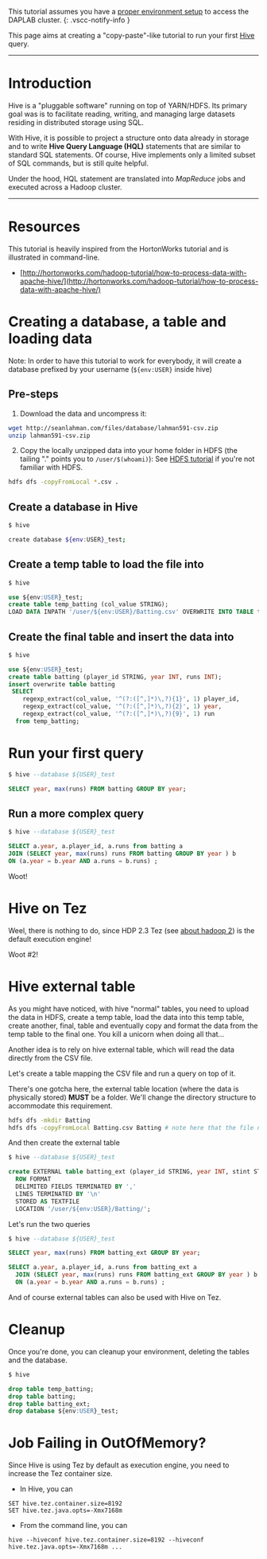 This tutorial assumes you have a [proper environment setup](getting_started.md)
to access the DAPLAB cluster.
{: .vscc-notify-info }

This page aims at creating a "copy-paste"-like tutorial to run your first
[Hive](https://hive.apache.org) query.

-------------------------------------
# Introduction

Hive is a "pluggable software" running on top of YARN/HDFS. Its primary goal was is
to facilitate reading, writing, and managing large datasets residing in distributed storage using SQL.

With Hive, it is possible to project a structure onto data already in storage and to write
__Hive Query Language (HQL)__ statements that are similar to standard SQL statements. Of course, Hive
implements only a limited subset of SQL commands, but is still quite helpful.

Under the hood, HQL statement are translated into _MapReduce_ jobs and executed across a Hadoop cluster.

----------------------------------------


# Resources

This tutorial is heavily inspired from the HortonWorks tutorial and is illustrated in command-line.

* [http://hortonworks.com/hadoop-tutorial/how-to-process-data-with-apache-hive/](http://hortonworks.com/hadoop-tutorial/how-to-process-data-with-apache-hive/)

# Creating a database, a table and loading data

Note: In order to have this tutorial to work for everybody,
it will create a database prefixed by your username (`${env:USER}` inside hive)

## Pre-steps

1) Download the data and uncompress it:

```bash
wget http://seanlahman.com/files/database/lahman591-csv.zip
unzip lahman591-csv.zip
```


2) Copy the locally unzipped data into your home folder in HDFS
(the tailing "." points you to `/user/$(whoami)`):
See [HDFS tutorial](tutorial_hdfs.md) if you're not familiar with HDFS.

```bash
hdfs dfs -copyFromLocal *.csv .
```

## Create a database in Hive

```bash
$ hive

create database ${env:USER}_test;
```

## Create a temp table to load the file into

```sql
$ hive

use ${env:USER}_test;
create table temp_batting (col_value STRING);
LOAD DATA INPATH '/user/${env:USER}/Batting.csv' OVERWRITE INTO TABLE temp_batting;
```

## Create the final table and insert the data into

```sql
$ hive

use ${env:USER}_test;
create table batting (player_id STRING, year INT, runs INT);
insert overwrite table batting  
 SELECT  
    regexp_extract(col_value, '^(?:([^,]*)\,?){1}', 1) player_id,  
    regexp_extract(col_value, '^(?:([^,]*)\,?){2}', 1) year,  
    regexp_extract(col_value, '^(?:([^,]*)\,?){9}', 1) run  
  from temp_batting;
```

# Run your first query

```sql
$ hive --database ${USER}_test

SELECT year, max(runs) FROM batting GROUP BY year;
```

## Run a more complex query

```sql
$ hive --database ${USER}_test

SELECT a.year, a.player_id, a.runs from batting a  
JOIN (SELECT year, max(runs) runs FROM batting GROUP BY year ) b  
ON (a.year = b.year AND a.runs = b.runs) ;
```

Woot!

# Hive on Tez

Weel, there is nothing to do, since HDP 2.3 Tez (see [about hadoop 2](../architecture/#about-hadoop-2)) is the default execution engine!

Woot #2!


# Hive external table

As you might have noticed, with hive "normal" tables, you need to upload the data in HDFS,
create a temp table, load the data into this temp table, create another, final,
table and eventually copy and format the data from the temp table to the final one.
You kill a unicorn when doing all that...

Another idea is to rely on hive external table, which will read the data directly from the CSV file.

Let's create a table mapping the CSV file and run a query on top of it.

There's one gotcha here, the external table location (where the data is physically stored)
**MUST** be a folder. We'll change the directory structure to accommodate this requirement.

```bash
hdfs dfs -mkdir Batting
hdfs dfs -copyFromLocal Batting.csv Batting # note here that the file needs to be re-uploaded because the LOAD DATA consumed (and removed the file)
```

And then create the external table

```sql
$ hive --database ${USER}_test

create EXTERNAL table batting_ext (player_id STRING, year INT, stint STRING, team STRING, lg STRING, G STRING, G_batting STRING, AB STRING, runs INT, H STRING, x2B STRING, x3B STRING, HR STRING, RBI STRING, SB STRING, CS STRING, BB STRING, SO STRING, IBB STRING, HBP STRING, SH STRING, SF STRING, GIDP STRING, G_Old STRING)
  ROW FORMAT
  DELIMITED FIELDS TERMINATED BY ','
  LINES TERMINATED BY '\n'
  STORED AS TEXTFILE
  LOCATION '/user/${env:USER}/Batting/';
```

Let's run the two queries

```sql
$ hive --database ${USER}_test

SELECT year, max(runs) FROM batting_ext GROUP BY year;

SELECT a.year, a.player_id, a.runs from batting_ext a  
  JOIN (SELECT year, max(runs) runs FROM batting_ext GROUP BY year ) b  
  ON (a.year = b.year AND a.runs = b.runs) ;
```

And of course external tables can also be used with Hive on Tez.

# Cleanup

Once you're done, you can cleanup your environment, deleting the tables and the database.

```sql
$ hive

drop table temp_batting;
drop table batting;
drop table batting_ext;
drop database ${env:USER}_test;
```

# Job Failing in OutOfMemory?

Since Hive is using Tez by default as execution engine, you need to increase the Tez
container size.

* In Hive, you can

```
SET hive.tez.container.size=8192
SET hive.tez.java.opts=-Xmx7168m
```

* From the command line, you can

```
hive --hiveconf hive.tez.container.size=8192 --hiveconf hive.tez.java.opts=-Xmx7168m ...
```
